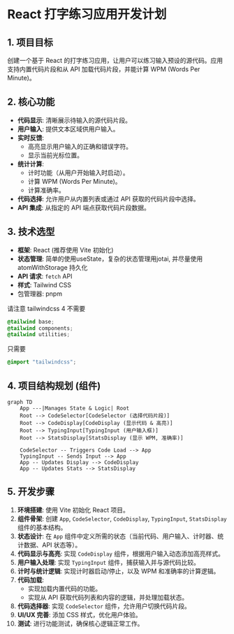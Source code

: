 # React 打字练习应用开发计划

## 1. 项目目标

创建一个基于 React 的打字练习应用，让用户可以练习输入预设的源代码。应用支持内置代码片段和从 API 加载代码片段，并能计算 WPM (Words Per Minute)。

## 2. 核心功能

*   **代码显示**: 清晰展示待输入的源代码片段。
*   **用户输入**: 提供文本区域供用户输入。
*   **实时反馈**:
    *   高亮显示用户输入的正确和错误字符。
    *   显示当前光标位置。
*   **统计计算**:
    *   计时功能（从用户开始输入时启动）。
    *   计算 WPM (Words Per Minute)。
    *   计算准确率。
*   **代码选择**: 允许用户从内置列表或通过 API 获取的代码片段中选择。
*   **API 集成**: 从指定的 API 端点获取代码片段数据。

## 3. 技术选型

*   **框架**: React (推荐使用 Vite 初始化)
*   **状态管理**: 简单的使用useState，复杂的状态管理用jotai, 并尽量使用 atomWithStorage 持久化
*   **API 请求**: `fetch` API
*   **样式**: Tailwind CSS
*   包管理器: pnpm


请注意 tailwindcss 4 不需要
```css
@tailwind base;
@tailwind components;
@tailwind utilities;
```

只需要
```css
@import "tailwindcss";
```

## 4. 项目结构规划 (组件)

```mermaid
graph TD
    App ---|Manages State & Logic| Root
    Root --> CodeSelector[CodeSelector (选择代码片段)]
    Root --> CodeDisplay[CodeDisplay (显示代码 & 高亮)]
    Root --> TypingInput[TypingInput (用户输入框)]
    Root --> StatsDisplay[StatsDisplay (显示 WPM, 准确率)]

    CodeSelector -- Triggers Code Load --> App
    TypingInput -- Sends Input --> App
    App -- Updates Display --> CodeDisplay
    App -- Updates Stats --> StatsDisplay
```

## 5. 开发步骤

1.  **环境搭建**: 使用 Vite 初始化 React 项目。
2.  **组件骨架**: 创建 `App`, `CodeSelector`, `CodeDisplay`, `TypingInput`, `StatsDisplay` 组件的基本结构。
3.  **状态设计**: 在 `App` 组件中定义所需的状态（当前代码、用户输入、计时器、统计数据、API 状态等）。
4.  **代码显示与高亮**: 实现 `CodeDisplay` 组件，根据用户输入动态添加高亮样式。
5.  **用户输入处理**: 实现 `TypingInput` 组件，捕获输入并与源代码比较。
6.  **计时与统计逻辑**: 实现计时器启动/停止，以及 WPM 和准确率的计算逻辑。
7.  **代码加载**:
    *   实现加载内置代码的功能。
    *   实现从 API 获取代码列表和内容的逻辑，并处理加载状态。
8.  **代码选择器**: 实现 `CodeSelector` 组件，允许用户切换代码片段。
9.  **UI/UX 完善**: 添加 CSS 样式，优化用户体验。
10. **测试**: 进行功能测试，确保核心逻辑正常工作。
